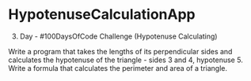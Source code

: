 # HypotenuseCalculationApp
3. Day - #100DaysOfCode Challenge (Hypotenuse Calculating)

Write a program that takes the lengths of its perpendicular sides and calculates the hypotenuse of the triangle - sides 3 and 4, hypotenuse 5. Write a formula that calculates the perimeter and area of a triangle.

